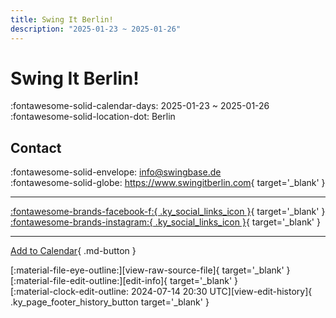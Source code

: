 ```yaml
---
title: Swing It Berlin!
description: "2025-01-23 ~ 2025-01-26"
---
```


# Swing It Berlin! 

:fontawesome-solid-calendar-days: 2025-01-23 ~ 2025-01-26  
:fontawesome-solid-location-dot: Berlin  

## Contact

:fontawesome-solid-envelope: <info@swingbase.de>  
:fontawesome-solid-globe: <https://www.swingitberlin.com>{ target='_blank' }  

---

 [:fontawesome-brands-facebook-f:{ .ky_social_links_icon }](https://www.facebook.com/SwingBase){ target='_blank' } [:fontawesome-brands-instagram:{ .ky_social_links_icon }](https://instagram.com/swingbase){ target='_blank' }

---

[Add to Calendar](https://swing.news/ics/en/2025/de_DE/swing-it-berlin-2025.ics){ .md-button }

<div class="ky_page_footer" markdown>
<div class="ky_page_footer_trailing" markdown="span">
[:material-file-eye-outline:][view-raw-source-file]{ target='_blank' }
[:material-file-edit-outline:][edit-info]{ target='_blank' }
</div>
<div class="ky_page_footer_leading" markdown="span">
[:material-clock-edit-outline: 2024-07-14 20:30 UTC][view-edit-history]{ .ky_page_footer_history_button target='_blank' }
</div>
</div>

[view-raw-source-file]: https://github.com/swingdance/events/blob/main/2025/de_DE/swing-it-berlin-2025.json "View Raw Source File"
[edit-info]: https://github.com/swingdance/events/issues/new?assignees=&labels=update+event&projects=&template=03-update_entity.yml&title=%5B2025%2Fde_DE%5D%20Swing%20It%20Berlin%21&region=de_DE&year=2025&id=swing-it-berlin-2025&name=Swing%20It%20Berlin%21&org_id= "Edit Info"

[view-edit-history]: https://github.com/swingdance/events/commits/main/2025/de_DE/swing-it-berlin-2025.json "View Edit History"
